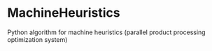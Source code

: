 # MachineHeuristics
Python algorithm for machine heuristics (parallel product processing optimization system)
